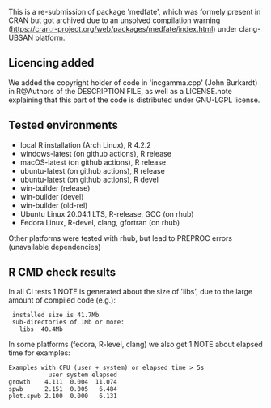 This is a re-submission of package 'medfate', which was formely present in CRAN but got
archived due to an unsolved compilation warning (https://cran.r-project.org/web/packages/medfate/index.html) under clang-UBSAN platform. 

## Licencing added
We added the copyright holder of code in 'incgamma.cpp' (John Burkardt) in R@Authors of 
the DESCRIPTION FILE, as well as a LICENSE.note explaining that this part of the code is distributed
under GNU-LGPL license.

## Tested environments

* local R installation (Arch Linux), R 4.2.2
* windows-latest (on github actions), R release
* macOS-latest (on github actions), R release
* ubuntu-latest (on github actions), R release
* ubuntu-latest (on github actions), R devel
* win-builder (release)
* win-builder (devel)
* win-builder (old-rel)
* Ubuntu Linux 20.04.1 LTS, R-release, GCC (on rhub)
* Fedora Linux, R-devel, clang, gfortran (on rhub)

Other platforms were tested with rhub, but lead to PREPROC errors (unavailable dependencies)

## R CMD check results

In all CI tests 1 NOTE is generated about the size of 'libs', due to the large
amount of compiled code (e.g.):

     installed size is 41.7Mb
     sub-directories of 1Mb or more:
       libs  40.4Mb

In some platforms (fedora, R-level, clang) we also get 1 NOTE about elapsed time for examples:

    Examples with CPU (user + system) or elapsed time > 5s
               user system elapsed
    growth    4.111  0.004  11.074
    spwb      2.151  0.005   6.484
    plot.spwb 2.100  0.000   6.131
